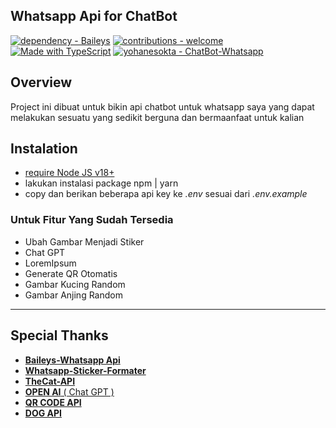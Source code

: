 ## Whatsapp Api for ChatBot

[![dependency - Baileys](https://img.shields.io/badge/dependency-Baileys-green)](https://www.npmjs.com/package/@adiwajshing/baileys)
[![contributions - welcome](https://img.shields.io/badge/contributions-welcome-blue)](/CONTRIBUTING.md "Go to contributions doc")
[![Made with TypeScript](https://img.shields.io/badge/TypeScript-5-blue?logo=typescript&logoColor=white)](https://typescriptlang.org "Go to TypeScript homepage")
[![yohanesokta - ChatBot-Whatsapp](https://img.shields.io/static/v1?label=yohanesokta&message=ChatBot-Whatsapp&color=blue&logo=github)](https://github.com/yohanesokta/ChatBot-Whatsapp "Go to GitHub repo")

<!-- [![stars - ChatBot-Whatsapp](https://img.shields.io/github/stars/yohanesokta/ChatBot-Whatsapp?style=social)](https://github.com/yohanesokta/ChatBot-Whatsapp)
[![forks - ChatBot-Whatsapp](https://img.shields.io/github/forks/yohanesokta/ChatBot-Whatsapp?style=social)](https://github.com/yohanesokta/ChatBot-Whatsapp) -->

## Overview

Project ini dibuat untuk bikin api chatbot untuk whatsapp saya yang dapat melakukan sesuatu yang sedikit berguna dan bermaanfaat untuk kalian

## Instalation

-   [require Node JS v18+](https://nodejs.org/)
-   lakukan instalasi package npm | yarn
-   copy dan berikan beberapa api key ke _*.env*_ sesuai dari _*.env.example*_

### Untuk Fitur Yang Sudah Tersedia

-   Ubah Gambar Menjadi Stiker
-   Chat GPT
-   LoremIpsum
-   Generate QR Otomatis
-   Gambar Kucing Random
-   Gambar Anjing Random

---

## Special Thanks

-   **[Baileys-Whatsapp Api](https://github.com/WhiskeySockets/Baileys)**
-   **[Whatsapp-Sticker-Formater](https://github.com/AlenVelocity/wa-sticker-formatter)**
-   **[TheCat-API](https://thecatapi.com/)**
-   [**OPEN AI** ( Chat GPT )](https://platform.openai.com/)
-   [**QR CODE API**](https://goqr.me/api/)
-   [**DOG API**](https://thedogapi.com/)

